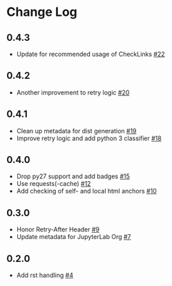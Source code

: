 # Change Log

## 0.4.3
* Update for recommended usage of CheckLinks [#22](https://github.com/jupyterlab/pytest-check-links/pull/22)

## 0.4.2
* Another improvement to retry logic [#20](https://github.com/jupyterlab/pytest-check-links/pull/20)

## 0.4.1
* Clean up metadata for dist generation [#19](https://github.com/jupyterlab/pytest-check-links/pull/19)
* Improve retry logic and add python 3 classifier [#18](https://github.com/jupyterlab/pytest-check-links/pull/18)

## 0.4.0
* Drop py27 support and add badges [#15](https://github.com/jupyterlab/pytest-check-links/pull/15)
* Use requests(-cache) [#12](https://github.com/jupyterlab/pytest-check-links/pull/12)
* Add checking of self- and local html anchors  [#10](https://github.com/jupyterlab/pytest-check-links/pull/10)

## 0.3.0
* Honor Retry-After Header [#9](https://github.com/jupyterlab/pytest-check-links/pull/9)
* Update metadata for JupyterLab Org [#7](https://github.com/jupyterlab/pytest-check-links/pull/7)

## 0.2.0
* Add rst handling [#4](https://github.com/jupyterlab/pytest-check-links/pull/4)
